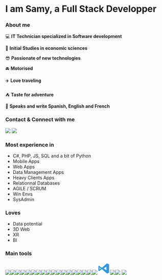 # I am Samy, a Full Stack Developper

### About me
:computer: **IT Technician specialized in Software development**

:book: **Initial Studies in economic sciences**

:sunglasses: **Passionate of new technologies**

:oncoming_automobile: **Motorised**

:airplane: **Love traveling**

:tent: **Taste for adventure**

:mega: **Speaks and write Spanish, English and French**

### Contact & Connect with me


[<img src="https://img.icons8.com/color/40/linkedin.png"/>](https://www.linkedin.com/in/samy-pelaez/)
[<img src="https://img.icons8.com/color/40/twitter-circled--v1.png"/>](https://www.linkedin.com/in/samy-pelaez/)


### Most experience in

- C#, PHP, JS, SQL and a bit of Python
- Mobile Apps
- Web Apps
- Data Management Apps
- Heavy Clients Apps
- Relationnal Databases
- AGILE / SCRUM
- Win Envs
- SysAdmin

### Loves
- Data potential
- 3D Web
- XR
- BI

### Main tools

<img src="https://img.icons8.com/color/40/000000/c-sharp-logo.png"/><img src="https://img.icons8.com/officel/40/000000/php-logo.png"/><img src="https://img.icons8.com/color/40/000000/javascript--v1.png"/><img src="https://img.icons8.com/ios-filled/40/005070/jquery.png"/><img src="https://img.icons8.com/color/40/000000/html-5--v1.png"/><img src="https://img.icons8.com/color/40/000000/css3.png"/><img src="https://img.icons8.com/external-flaticons-flat-flat-icons/40/000000/external-sql-computer-programming-flaticons-flat-flat-icons.png"/><img src="https://img.icons8.com/color/40/000000/mysql-logo.png"/><img src="https://img.icons8.com/fluency/40/000000/python.png"/><img src="https://img.icons8.com/color/40/000000/powershell.png"/><img src="https://img.icons8.com/color/40/000000/java-coffee-cup-logo--v1.png"/><img src="https://img.icons8.com/color-glass/40/000000/api-settings.png"/><img src="https://img.icons8.com/fluency/40/000000/unity.png"/><img src="https://img.icons8.com/color/40/000000/android-os.png"/><img src="https://img.icons8.com/color/40/000000/windows-logo.png"/><img src="https://img.icons8.com/ios-filled/40/990000/webgl.png"/><img src="https://img.icons8.com/color/40/000000/office-365.png"/><img src="https://img.icons8.com/color/40/000000/visual-studio--v1.png"/><svg xmlns="http://www.w3.org/2000/svg" x="0px" y="0px"
width="40" height="40"
viewBox="0 0 172 172"
style=" fill:#000000;"><g fill="none" fill-rule="nonzero" stroke="none" stroke-width="1" stroke-linecap="butt" stroke-linejoin="miter" stroke-miterlimit="10" stroke-dasharray="" stroke-dashoffset="0" font-family="none" font-weight="none" font-size="none" text-anchor="none" style="mix-blend-mode: normal"><path d="M0,172v-172h172v172z" fill="none"></path><g fill="#3498db"><path d="M129,17.91667l-68.08333,59.125l-35.83333,-26.875l-10.75,4.47917v62.70833l10.75,4.47917l35.83333,-26.875l68.08333,59.125l28.66667,-10.75v-114.66667zM28.66667,71.66667l17.91667,14.33333l-17.91667,14.33333zM86,86l35.83333,-25.08333v50.16667z"></path></g></g></svg><img src="https://img.icons8.com/external-sbts2018-flat-sbts2018/40/000000/external-agile-basic-ui-elements-2.4-sbts2018-flat-sbts2018.png"/><img src="https://img.icons8.com/external-flaticons-flat-flat-icons/40/000000/external-kanban-project-management-flaticons-flat-flat-icons.png"/>
<img src="https://img.icons8.com/color/40/000000/power-bi.png"/>
